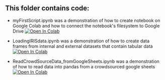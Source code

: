 ## This folder contains code: 

* myFirstScript.ipynb was a demonstration of how to create notebook on Google Colab and how to connect the notebook's filesystem to Google Drive
[![Open In Colab](https://colab.research.google.com/assets/colab-badge.svg)](https://colab.research.google.com/github/sophshi05/pgss2020_lecturefiles_cslab/blob/master/MyNotebooks/myFirstScript.ipynb)

* LoadingIRISdata.ipynb was a demonstration of how to create data frames from internal and external datasets that contain tabular data
[![Open In Colab](https://colab.research.google.com/assets/colab-badge.svg)](https://colab.research.google.com/github/sophshi05/pgss2020_lecturefiles_cslab/blob/master/MyNotebooks/LoadingIRISdata.ipynb)

* ReadCrowdSourceData_fromGoogleSheets.ipynb was a demonstration of how to read data into pandas from a crowdsourced google sheets
[![Open In Colab](https://colab.research.google.com/assets/colab-badge.svg)](https://colab.research.google.com/github/sophshi05/pgss2020_lecturefiles_cslab/blob/master/MyNotebooks/ReadCrowdSourceData_fromGoogleSheets.ipynb)

